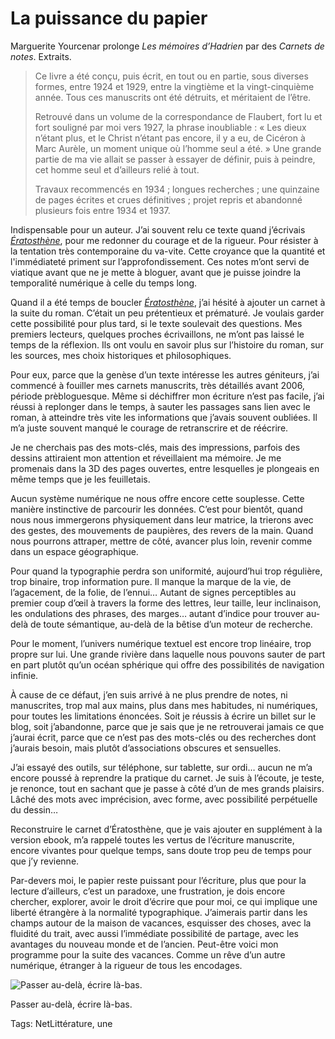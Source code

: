 # La puissance du papier

Marguerite Yourcenar prolonge *Les mémoires d’Hadrien* par des *Carnets de notes*. Extraits.

> Ce livre a été conçu, puis écrit, en tout ou en partie, sous diverses formes, entre 1924 et 1929, entre la vingtième et la vingt-cinquième année. Tous ces manuscrits ont été détruits, et méritaient de l’être.
> 
> 
> 
> Retrouvé dans un volume de la correspondance de Flaubert, fort lu et fort souligné par moi vers 1927, la phrase inoubliable : « Les dieux n’étant plus, et le Christ n’étant pas encore, il y a eu, de Cicéron à Marc Aurèle, un moment unique où l’homme seul a été. » Une grande partie de ma vie allait se passer à essayer de définir, puis à peindre, cet homme seul et d’ailleurs relié à tout.
> 
> 
> 
> Travaux recommencés en 1934 ; longues recherches ; une quinzaine de pages écrites et crues définitives ; projet repris et abandonné plusieurs fois entre 1934 et 1937.

Indispensable pour un auteur. J’ai souvent relu ce texte quand j’écrivais [*Ératosthène*](http://blog.tcrouzet.com/eratosthene/), pour me redonner du courage et de la rigueur. Pour résister à la tentation très contemporaine du va-vite. Cette croyance que la quantité et l'immédiateté priment sur l’approfondissement. Ces notes m’ont servi de viatique avant que ne je mette à bloguer, avant que je puisse joindre la temporalité numérique à celle du temps long.

Quand il a été temps de boucler [*Ératosthène*](http://blog.tcrouzet.com/eratosthene/), j’ai hésité à ajouter un carnet à la suite du roman. C’était un peu prétentieux et prématuré. Je voulais garder cette possibilité pour plus tard, si le texte soulevait des questions. Mes premiers lecteurs, quelques proches écrivaillons, ne m’ont pas laissé le temps de la réflexion. Ils ont voulu en savoir plus sur l’histoire du roman, sur les sources, mes choix historiques et philosophiques.

Pour eux, parce que la genèse d’un texte intéresse les autres géniteurs, j’ai commencé à fouiller mes carnets manuscrits, très détaillés avant 2006, période prèbloguesque. Même si déchiffrer mon écriture n’est pas facile, j’ai réussi à replonger dans le temps, à sauter les passages sans lien avec le roman, à atteindre très vite les informations que j’avais souvent oubliées. Il m’a juste souvent manqué le courage de retranscrire et de réécrire.

Je ne cherchais pas des mots-clés, mais des impressions, parfois des dessins attiraient mon attention et réveillaient ma mémoire. Je me promenais dans la 3D des pages ouvertes, entre lesquelles je plongeais en même temps que je les feuilletais.

Aucun système numérique ne nous offre encore cette souplesse. Cette manière instinctive de parcourir les données. C’est pour bientôt, quand nous nous immergerons physiquement dans leur matrice, la trierons avec des gestes, des mouvements de paupières, des revers de la main. Quand nous pourrons attraper, mettre de côté, avancer plus loin, revenir comme dans un espace géographique.

Pour quand la typographie perdra son uniformité, aujourd’hui trop régulière, trop binaire, trop information pure. Il manque la marque de la vie, de l’agacement, de la folie, de l’ennui… Autant de signes perceptibles au premier coup d’œil à travers la forme des lettres, leur taille, leur inclinaison, les ondulations des phrases, des marges… autant d’indice pour trouver au-delà de toute sémantique, au-delà de la bêtise d’un moteur de recherche.

Pour le moment, l’univers numérique textuel est encore trop linéaire, trop propre sur lui. Une grande rivière dans laquelle nous pouvons sauter de part en part plutôt qu’un océan sphérique qui offre des possibilités de navigation infinie.

À cause de ce défaut, j’en suis arrivé à ne plus prendre de notes, ni manuscrites, trop mal aux mains, plus dans mes habitudes, ni numériques, pour toutes les limitations énoncées. Soit je réussis à écrire un billet sur le blog, soit j’abandonne, parce que je sais que je ne retrouverai jamais ce que j’aurai écrit, parce que ce n’est pas des mots-clés ou des recherches dont j’aurais besoin, mais plutôt d’associations obscures et sensuelles.

J’ai essayé des outils, sur téléphone, sur tablette, sur ordi… aucun ne m’a encore poussé à reprendre la pratique du carnet. Je suis à l’écoute, je teste, je renonce, tout en sachant que je passe à côté d’un de mes grands plaisirs. Lâché des mots avec imprécision, avec forme, avec possibilité perpétuelle du dessin…

Reconstruire le carnet d’Ératosthène, que je vais ajouter en supplément à la version ebook, m’a rappelé toutes les vertus de l’écriture manuscrite, encore vivantes pour quelque temps, sans doute trop peu de temps pour que j’y revienne.

Par-devers moi, le papier reste puissant pour l’écriture, plus que pour la lecture d’ailleurs, c’est un paradoxe, une frustration, je dois encore chercher, explorer, avoir le droit d’écrire que pour moi, ce qui implique une liberté étrangère à la normalité typographique. J’aimerais partir dans les champs autour de la maison de vacances, esquisser des choses, avec la fluidité du trait, avec aussi l’immédiate possibilité de partage, avec les avantages du nouveau monde et de l’ancien. Peut-être voici mon programme pour la suite des vacances. Comme un rêve d’un autre numérique, étranger à la rigueur de tous les encodages.

![Passer au-delà, écrire là-bas.](http://blog.tcrouzet.comhttps://tcrouzet.com/images_tc/2014/08/chat.jpg)

Passer au-delà, écrire là-bas.



Tags: NetLittérature, une
